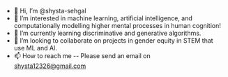 - 👋 Hi, I’m @shysta-sehgal
- 👀 I’m interested in machine learning, artificial intelligence, and computationally modelling higher mental processes in human cognition!
- 🌱 I’m currently learning discriminative and generative algorithms. 
- 💞️ I’m looking to collaborate on projects in gender equity in STEM that use ML and AI.  
- 📫 How to reach me -- Please send an email on shysta12326@gmail.com

<!---
shysta-sehgal/shysta-sehgal is a ✨ special ✨ repository because its `README.md` (this file) appears on your GitHub profile.
You can click the Preview link to take a look at your changes.
--->
